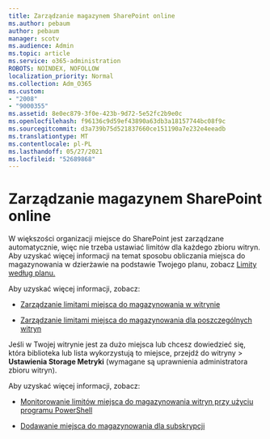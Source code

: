 ```yaml
---
title: Zarządzanie magazynem SharePoint online
ms.author: pebaum
author: pebaum
manager: scotv
ms.audience: Admin
ms.topic: article
ms.service: o365-administration
ROBOTS: NOINDEX, NOFOLLOW
localization_priority: Normal
ms.collection: Adm_O365
ms.custom:
- "2008"
- "9000355"
ms.assetid: 8e0ec879-3f0e-423b-9d72-5e52fc2b9e0c
ms.openlocfilehash: f96136c9d59ef43890a63db3a18157744bc08f9c
ms.sourcegitcommit: d3a739b75d521837660ce151190a7e232e4eeadb
ms.translationtype: MT
ms.contentlocale: pl-PL
ms.lasthandoff: 05/27/2021
ms.locfileid: "52689868"
---
```

# <a name="manage-your-sharepoint-online-storage"></a>Zarządzanie magazynem SharePoint online

W większości organizacji miejsce do SharePoint jest zarządzane automatycznie, więc nie trzeba ustawiać limitów dla każdego zbioru witryn. Aby uzyskać więcej informacji na temat sposobu obliczania miejsca do magazynowania w dzierżawie na podstawie Twojego planu, zobacz [Limity według planu.](/office365/servicedescriptions/sharepoint-online-service-description/sharepoint-online-limits?redirectedfrom=MSDN#limits-by-plan)

Aby uzyskać więcej informacji, zobacz:

- [Zarządzanie limitami miejsca do magazynowania w witrynie](/sharepoint/manage-site-collection-storage-limits)

- [Zarządzanie limitami miejsca do magazynowania dla poszczególnych witryn](/sharepoint/manage-site-collection-storage-limits#manage-individual-site-storage-limits)

Jeśli w Twojej witrynie jest za dużo miejsca lub chcesz dowiedzieć się, która biblioteka lub lista wykorzystują to miejsce, przejdź do witryny   >  **Ustawienia Storage Metryki** (wymagane są uprawnienia administratora zbioru witryn).

Aby uzyskać więcej informacji, zobacz:

- [Monitorowanie limitów miejsca do magazynowania witryn przy użyciu programu PowerShell](/sharepoint/manage-site-collection-storage-limits#monitor-site-storage-limits-by-using-powershell)

- [Dodawanie miejsca do magazynowania dla subskrypcji](/microsoft-365/commerce/add-storage-space) 
  